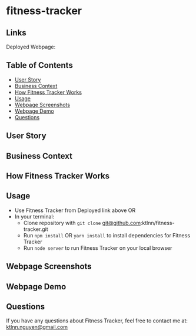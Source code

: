 # fitness-tracker

## Links
Deployed Webpage: 

## Table of Contents
* [User Story](#user-story)
* [Business Context](#business-context)
* [How Fitness Tracker Works](#how-fitness-tracker-works)
* [Usage](#usage)
* [Webpage Screenshots](#webpage-screenshots)
* [Webpage Demo](#webpage-demo)
* [Questions](#Questions)

## User Story

## Business Context

## How Fitness Tracker Works

## Usage
- Use Fitness Tracker from Deployed link above OR 
- In your terminal: 
    - Clone repository with `git clone` git@github.com:ktlnn/fitness-tracker.git
    - Run `npm install` OR `yarn install` to install dependencies for Fitness Tracker
    - Run `node server` to run Fitness Tracker on your local browser

## Webpage Screenshots

## Webpage Demo

## Questions
If you have any questions about Fitness Tracker, feel free to contact me at: ktlnn.nguyen@gmail.com